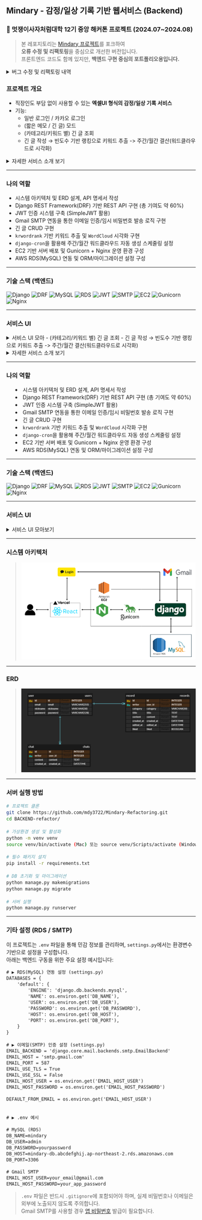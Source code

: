 ## Mindary - 감정/일상 기록 기반 웹서비스 (Backend)
### 🦁 멋쟁이사자처럼대학 12기 중앙 해커톤 프로젝트 (2024.07~2024.08)

> 본 레포지토리는 [Mindary 프로젝트](https://github.com/LIKELION-Mindary)를 포크하여    
> **오류 수정 및 리팩토링**을 중심으로 개선한 버전입니다.    
> 프론트엔드 코드도 함께 있지만, **백엔드 구현 중심의 포트폴리오용입니다.**

<details>
<summary>버그 수정 및 리팩토링 내역</summary>
  
1️⃣ 카카오 로그인 시 인증 오류 발생
- **원인**: 프론트엔드와 백엔드 간 토큰 필드명 불일치  
  → 프론트는 `access_token`, 백엔드는 `token`으로 처리 중  
- **해결**: 양측 모두 `access_token`으로 통일하여 OAuth 인증 정상 처리

2️⃣ 워드클라우드 생성 실패 (204 예외)
- **원인**: 사용자 기록이 없는데도 워드클라우드 요청이 발생 → 본문 없음에 대한 예외 누락  
- **해결**: 본문이 없을 경우 `204 No Content` 반환 및 프론트에 안내 메시지 처리

3️⃣ 워드클라우드 이미지 생성 지연 (타임아웃)
- **원인**: 이미지 생성 시간이 길어 프론트 요청 타임아웃 초과  
- **해결**: 프론트엔드에서 요청 타임아웃 시간을 조정하여 문제 해결  

4️⃣ 리팩토링
- 중복된 워드클라우드 생성 로직을 별도 메소드로 추출하여 코드 재사용성 및 가독성 향상
</details>

### 프로젝트 개요
- 직장인도 부담 없이 사용할 수 있는 **엑셀UI 형식의 감정/일상 기록 서비스**
- 기능:
  - 일반 로그인 / 카카오 로그인
  - (짧은 메모 / 긴 글) 모드
  -  (카테고리/키워드 별) 긴 글 조회
  -  긴 글 작성 → 빈도수 기반 랭킹으로 키워드 추출 -> 주간/월간 결산(워드클라우드로 시각화)

<details>
<summary>자세한 서비스 소개 보기</summary>

**Mindary**는 현대인의 정신 건강 문제에 주목해, 감정을 부담 없이 기록할 수 있도록 돕는 웹 기반 감정 다이어리 서비스입니다.  
일상 속 스트레스를 해소하고, 기록 습관을 통해 자기 성찰의 기회를 제공하는 것이 주요 목적입니다.

서비스의 UI는 **엑셀 형태를 차용**하여 직장 환경에서도 부담 없이 사용할 수 있는 감정 기록 공간을 제공합니다.  
스트레스를 받는 순간엔 마치 카카오톡 ‘나와의 채팅’처럼 **혼잣말을 자유롭게 적어 감정을 해소**할 수 있고,  
또는 퇴근길에 해야 할 일이나 기억해둘 메모를 남기는 용도로도 활용할 수 있습니다.

긴 글 모드에선 자유로운 카테고리(일상/영화/독서 등)로 글을 작성하고, 캘린더를 통해 일별 기록을 직관적으로 확인할 수 있습니다.  
또한, 주간/월간 결산 워드클라우드를 통해 **자주 언급된 단어들을 시각적으로 확인**하며, 최근의 감정 흐름이나 관심사를 돌아볼 수 있습니다.
</details>

---

### 나의 역할
- 시스템 아키텍처 및 ERD 설계, API 명세서 작성
- Django REST Framework(DRF) 기반 REST API 구현 (총 기여도 약 60%)
- JWT 인증 시스템 구축 (SimpleJWT 활용)  
- Gmail SMTP 연동을 통한 이메일 인증/임시 비밀번호 발송 로직 구현  
- 긴 글 CRUD 구현
- `krwordrank` 기반 키워드 추출 및 `WordCloud` 시각화 구현  
- `django-cron`을 활용해 주간/월간 워드클라우드 자동 생성 스케줄링 설정
- EC2 기반 서버 배포 및 Gunicorn + Nginx 운영 환경 구성
- AWS RDS(MySQL) 연동 및 ORM/마이그레이션 설정 구성

---

### 기술 스택 (백엔드)

![Django](https://img.shields.io/badge/-Django-092E20?logo=django&logoColor=white)
![DRF](https://img.shields.io/badge/-DRF%20Framework-ff1709?logo=python&logoColor=white)
![MySQL](https://img.shields.io/badge/Database-MySQL-blue?logo=mysql)
![RDS](https://img.shields.io/badge/AWS-RDS-orange?logo=amazonaws)
![JWT](https://img.shields.io/badge/Auth-JWT-green?logo=jsonwebtokens)
![SMTP](https://img.shields.io/badge/Auth-Gmail_SMTP-yellow?logo=gmail)
![EC2](https://img.shields.io/badge/Deploy-EC2-black?logo=amazon-ec2)
![Gunicorn](https://img.shields.io/badge/WSGI-Gunicorn-darkgreen?logo=gunicorn)
![Nginx](https://img.shields.io/badge/Proxy-Nginx-brightgreen?logo=nginx)

---

### 서비스 UI

<details>
<summary>서비스 UI 모아 -  (카테고리/키워드 별) 긴 글 조회
  -  긴 글 작성 → 빈도수 기반 랭킹으로 키워드 추출 -> 주간/월간 결산(워드클라우드로 시각화)

<details>
<summary>자세한 서비스 소개 보기</summary>

**Mindary**는 현대인의 정신 건강 문제에 주목해, 감정을 부담 없이 기록할 수 있도록 돕는 웹 기반 감정 다이어리 서비스입니다.  
일상 속 스트레스를 해소하고, 기록 습관을 통해 자기 성찰의 기회를 제공하는 것이 주요 목적입니다.

서비스의 UI는 **엑셀 형태를 차용**하여 직장 환경에서도 부담 없이 사용할 수 있는 감정 기록 공간을 제공합니다.  
스트레스를 받는 순간엔 마치 카카오톡 ‘나와의 채팅’처럼 **혼잣말을 자유롭게 적어 감정을 해소**할 수 있고,  
또는 퇴근길에 해야 할 일이나 기억해둘 메모를 남기는 용도로도 활용할 수 있습니다.

긴 글 모드에선 자유로운 카테고리(일상/영화/독서 등)로 글을 작성하고, 캘린더를 통해 일별 기록을 직관적으로 확인할 수 있습니다.  
또한, 주간/월간 결산 워드클라우드를 통해 **자주 언급된 단어들을 시각적으로 확인**하며, 최근의 감정 흐름이나 관심사를 돌아볼 수 있습니다.
</details>

---

### 나의 역할
- 시스템 아키텍처 및 ERD 설계, API 명세서 작성
- Django REST Framework(DRF) 기반 REST API 구현 (총 기여도 약 60%)
- JWT 인증 시스템 구축 (SimpleJWT 활용)  
- Gmail SMTP 연동을 통한 이메일 인증/임시 비밀번호 발송 로직 구현  
- 긴 글 CRUD 구현
- `krwordrank` 기반 키워드 추출 및 `WordCloud` 시각화 구현  
- `django-cron`을 활용해 주간/월간 워드클라우드 자동 생성 스케줄링 설정
- EC2 기반 서버 배포 및 Gunicorn + Nginx 운영 환경 구성
- AWS RDS(MySQL) 연동 및 ORM/마이그레이션 설정 구성

---

### 기술 스택 (백엔드)

![Django](https://img.shields.io/badge/-Django-092E20?logo=django&logoColor=white)
![DRF](https://img.shields.io/badge/-DRF%20Framework-ff1709?logo=python&logoColor=white)
![MySQL](https://img.shields.io/badge/Database-MySQL-blue?logo=mysql)
![RDS](https://img.shields.io/badge/AWS-RDS-orange?logo=amazonaws)
![JWT](https://img.shields.io/badge/Auth-JWT-green?logo=jsonwebtokens)
![SMTP](https://img.shields.io/badge/Auth-Gmail_SMTP-yellow?logo=gmail)
![EC2](https://img.shields.io/badge/Deploy-EC2-black?logo=amazon-ec2)
![Gunicorn](https://img.shields.io/badge/WSGI-Gunicorn-darkgreen?logo=gunicorn)
![Nginx](https://img.shields.io/badge/Proxy-Nginx-brightgreen?logo=nginx)

---

### 서비스 UI

<details>
<summary>서비스 UI 모아보기</summary>

- **랜딩 페이지 - 블랙 버전**  
  ![랜딩 페이지 블랙](./docs/landing%20page%20UI%20black.png)

- **랜딩 페이지 - 그린 버전**  
  ![랜딩 페이지](./docs/landing%20page%20UI.png)

- **로그인 화면**  
  ![로그인](./docs/로그인%20화면.png)

- **회원가입 페이지**  
  ![회원가입](./docs/일반%20로그인%20회원가입%20페이지.png)

- **새 비밀번호 생성**  
  ![비밀번호](./docs/새%20비밀번호%20생성.png)

- **채팅 모드**  
  ![채팅](./docs/채팅%20모드.png)

- **긴글 목록 / 작성하기**  
  ![긴글 목록](./docs/긴글%20목록.png)  
  ![긴글 작성](./docs/긴글%20작성하기.png)

- **아카이브 UI**  
  ![아카이브](./docs/아카이브%20ui.png)

</details>

---

### 시스템 아키텍처

> ![시스템 아키텍처](./docs/mindary-시스템아키텍처.png)

---

### ERD

> ![ER 다이어그램](./docs/mindary-ERD.png)

---

### 서버 실행 방법

```bash
# 프로젝트 클론
git clone https://github.com/mdy3722/Mindary-Refactoring.git
cd BACKEND-refactor/

# 가상환경 생성 및 활성화
python -m venv venv
source venv/bin/activate (Mac) 또는 source venv/Scripts/activate (Window)

# 필수 패키지 설치
pip install -r requirements.txt

# DB 초기화 및 마이그레이션
python manage.py makemigrations
python manage.py migrate

# 서버 실행
python manage.py runserver
```

---

### 기타 설정 (RDS / SMTP)

이 프로젝트는 `.env` 파일을 통해 민감 정보를 관리하며, `settings.py`에서는 환경변수 기반으로 설정을 구성합니다.  
아래는 백엔드 구동을 위한 주요 설정 예시입니다:

```
# ▶️ RDS(MySQL) 연동 설정 (settings.py)
DATABASES = {
    'default': {
        'ENGINE': 'django.db.backends.mysql',
        'NAME': os.environ.get('DB_NAME'),
        'USER': os.environ.get('DB_USER'),
        'PASSWORD': os.environ.get('DB_PASSWORD'),
        'HOST': os.environ.get('DB_HOST'),
        'PORT': os.environ.get('DB_PORT'),
    }
}

# ▶️ 이메일(SMTP) 인증 설정 (settings.py)
EMAIL_BACKEND = 'django.core.mail.backends.smtp.EmailBackend'
EMAIL_HOST = 'smtp.gmail.com'
EMAIL_PORT = 587
EMAIL_USE_TLS = True
EMAIL_USE_SSL = False
EMAIL_HOST_USER = os.environ.get('EMAIL_HOST_USER')
EMAIL_HOST_PASSWORD = os.environ.get('EMAIL_HOST_PASSWORD')

DEFAULT_FROM_EMAIL = os.environ.get('EMAIL_HOST_USER')


# ▶️ .env 예시

# MySQL (RDS)
DB_NAME=mindary
DB_USER=admin
DB_PASSWORD=yourpassword
DB_HOST=mindary-db.abcdefghij.ap-northeast-2.rds.amazonaws.com
DB_PORT=3306

# Gmail SMTP
EMAIL_HOST_USER=your_email@gmail.com
EMAIL_HOST_PASSWORD=your_app_password
```

> `.env` 파일은 반드시 `.gitignore`에 포함되어야 하며, 실제 비밀번호나 이메일은 외부에 노출되지 않도록 주의합니다.  
> Gmail SMTP를 사용할 경우 [앱 비밀번호](https://support.google.com/accounts/answer/185833?hl=ko) 발급이 필요합니다.
